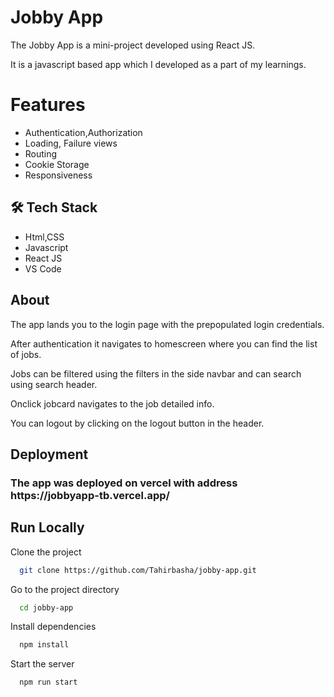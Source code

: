 # Jobby App
The Jobby App is a mini-project developed using React JS.
<p>It is a javascript based app which I developed as a part of my learnings.</p>

# Features
- Authentication,Authorization
- Loading, Failure views
- Routing
- Cookie Storage
- Responsiveness
  
## 🛠 Tech Stack
- Html,CSS
- Javascript
- React JS
- VS Code

## About
<p>The app lands you to the login page with the prepopulated login credentials.</p>
<p>After authentication it navigates to homescreen where you can find the list of jobs.</p>
<p>Jobs can be filtered using the filters in the side navbar and can search using search header.</p>
<p>Onclick jobcard navigates to the job detailed info.</p>
<p>You can logout by clicking on the logout button in the header.</p>

## Deployment
<h3>The app was deployed on vercel with address https://jobbyapp-tb.vercel.app/</h3>

## Run Locally

Clone the project

```bash
  git clone https://github.com/Tahirbasha/jobby-app.git
```

Go to the project directory

```bash
  cd jobby-app
```

Install dependencies

```bash
  npm install
```

Start the server

```bash
  npm run start
```







  




